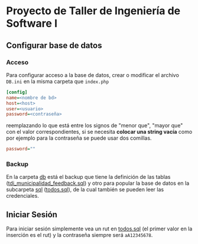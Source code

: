 # Proyecto de Taller de Ingeniería de Software I

## Configurar base de datos

### Acceso

Para configurar acceso a la base de datos, crear o modificar el archivo `DB.ini` en la misma carpeta que `index.php`
```ini
[config]
name=<nombre de bd>
host=<host>
user=<usuario>
password=<contraseña>
```
reemplazando lo que está entre los signos de "menor que", "mayor que" con el valor correspondientes, si se necesita **colocar una string vacía** como por ejemplo para la contraseña se puede usar dos comillas.
```ini
password=""
```

### Backup
En la carpeta [db](db/) está el backup que tiene la definición de las tablas ([tdi_municipalidad_feedback.sql](db/tdi_municipalidad_feedback.sql)) y otro para popular la base de datos en la subcarpeta [sql](db/sql/) ([todos.sql](db/sql/todos.sql)), de la cual también se pueden leer las credenciales.

## Iniciar Sesión
Para iniciar sesión simplemente vea un rut en [todos.sql](db/sql/todos.sql) (el primer valor en la inserción es el rut) y la contraseña siempre será `aA12345678`.

